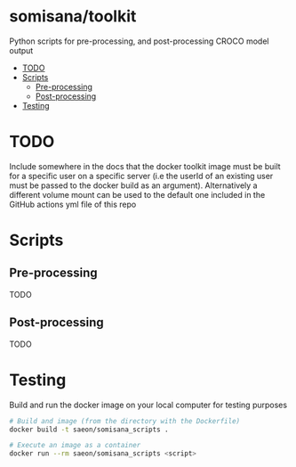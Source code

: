 # somisana/toolkit

Python scripts for pre-processing, and post-processing CROCO model output

<!-- START doctoc generated TOC please keep comment here to allow auto update -->
<!-- DON'T EDIT THIS SECTION, INSTEAD RE-RUN doctoc TO UPDATE -->

- [TODO](#todo)
- [Scripts](#scripts)
  - [Pre-processing](#pre-processing)
  - [Post-processing](#post-processing)
- [Testing](#testing)

<!-- END doctoc generated TOC please keep comment here to allow auto update -->

# TODO

Include somewhere in the docs that the docker toolkit image must be built for a specific user on a specific server (i.e the userId of an existing user must be passed to the docker build as an argument). Alternatively a different volume mount can be used to the default one included in the GitHub actions yml file of this repo

# Scripts

## Pre-processing

TODO

## Post-processing

TODO

# Testing

Build and run the docker image on your local computer for testing purposes

```sh
# Build and image (from the directory with the Dockerfile)
docker build -t saeon/somisana_scripts .

# Execute an image as a container
docker run --rm saeon/somisana_scripts <script>
```
